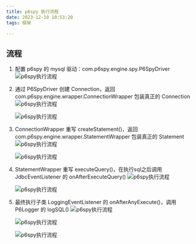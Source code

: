 ```yaml
---
title: p6spy 执行流程
date: 2023-12-10 10:53:20
tags: 框架

---
```

## 流程

1. 配置 p6spy 的 mysql 驱动：com.p6spy.engine.spy.P6SpyDriver
	![p6spy执行流程](https://cdn.jsdelivr.net/gh/CheneyKwok/img-storage/blog/p6spy执行流程-1.png)

2. 通过 P6SpyDriver 创建 Connection，返回 com.p6spy.engine.wrapper.ConnectionWrapper 包装真正的 Connection 
	![p6spy执行流程](https://cdn.jsdelivr.net/gh/CheneyKwok/img-storage/blog/p6spy执行流程-2.png)

	![p6spy执行流程](https://cdn.jsdelivr.net/gh/CheneyKwok/img-storage/blog/p6spy执行流程-3.png)

3. ConnectionWrapper 重写 createStatement()，返回 com.p6spy.engine.wrapper.StatementWrapper 包装真正的 Statement
	![p6spy执行流程](https://cdn.jsdelivr.net/gh/CheneyKwok/img-storage/blog/p6spy执行流程-4.png)

	![p6spy执行流程](https://cdn.jsdelivr.net/gh/CheneyKwok/img-storage/blog/p6spy执行流程-5.png)

4. StatementWrapper 重写 executeQuery()，在执行sql之后调用 JdbcEventListener 的 onAfterExecuteQuery()
	![p6spy执行流程](https://cdn.jsdelivr.net/gh/CheneyKwok/img-storage/blog/p6spy执行流程-6.png)

	![p6spy执行流程](https://cdn.jsdelivr.net/gh/CheneyKwok/img-storage/blog/p6spy执行流程-7.png)

5. 最终执行子类 LoggingEventListener 的 onAfterAnyExecute()，调用 P6Logger 的 logSQL()
	![p6spy执行流程](https://cdn.jsdelivr.net/gh/CheneyKwok/img-storage/blog/p6spy执行流程-8.png)

	![p6spy执行流程](https://cdn.jsdelivr.net/gh/CheneyKwok/img-storage/blog/p6spy执行流程-9.png)

	![p6spy执行流程](https://cdn.jsdelivr.net/gh/CheneyKwok/img-storage/blog/p6spy执行流程-10.png)
<!--stackedit_data:
eyJoaXN0b3J5IjpbLTE5NjczODE0NjQsMjExMjc3NDY4MSwxOT
Y3NzUzNTUzLC0xMTQ3MDM4NTYzLC04MjY3NTkyNTUsLTU4OTgz
MzkzOSwtMTI1MzE3Mzg1OSwxODg3OTEzNTg2LDU5NzQ4MzQ2NF
19
-->